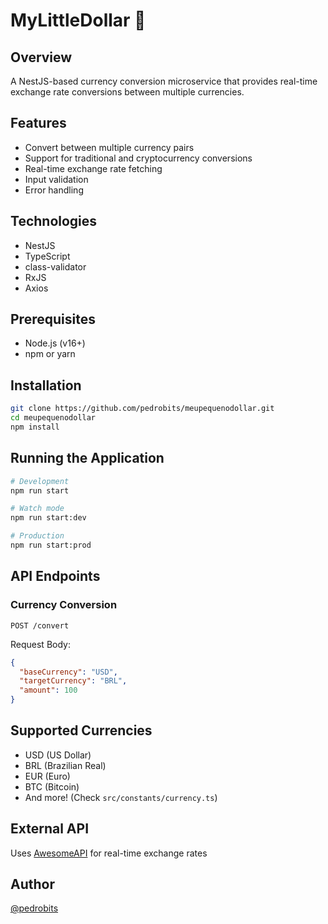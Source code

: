 # MyLittleDollar 💱

## Overview

A NestJS-based currency conversion microservice that provides real-time exchange rate conversions between multiple currencies.

## Features

- Convert between multiple currency pairs
- Support for traditional and cryptocurrency conversions
- Real-time exchange rate fetching
- Input validation
- Error handling

## Technologies

- NestJS
- TypeScript
- class-validator
- RxJS
- Axios

## Prerequisites

- Node.js (v16+)
- npm or yarn

## Installation

```bash
git clone https://github.com/pedrobits/meupequenodollar.git
cd meupequenodollar
npm install
```

## Running the Application

```bash
# Development
npm run start

# Watch mode
npm run start:dev

# Production
npm run start:prod
```

## API Endpoints

### Currency Conversion

`POST /convert`

Request Body:

```json
{
  "baseCurrency": "USD",
  "targetCurrency": "BRL", 
  "amount": 100
}
```

## Supported Currencies

- USD (US Dollar)
- BRL (Brazilian Real)
- EUR (Euro)
- BTC (Bitcoin)
- And more! (Check `src/constants/currency.ts`)

## External API

Uses [AwesomeAPI](https://economia.awesomeapi.com.br/) for real-time exchange rates

## Author

[@pedrobits](https://github.com/pedrobits)
